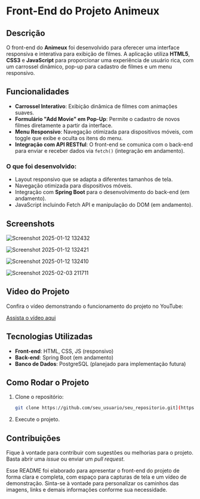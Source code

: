 # Front-End do Projeto Animeux

## Descrição
O front-end do **Animeux** foi desenvolvido para oferecer uma interface responsiva e interativa para exibição de filmes. A aplicação utiliza **HTML5**, **CSS3** e **JavaScript** para proporcionar uma experiência de usuário rica, com um carrossel dinâmico, pop-up para cadastro de filmes e um menu responsivo.

## Funcionalidades
- **Carrossel Interativo**: Exibição dinâmica de filmes com animações suaves.
- **Formulário "Add Movie" em Pop-Up**: Permite o cadastro de novos filmes diretamente a partir da interface.
- **Menu Responsivo**: Navegação otimizada para dispositivos móveis, com toggle que exibe e oculta os itens do menu.
- **Integração com API RESTful**: O front-end se comunica com o back-end para enviar e receber dados via `fetch()` (integração em andamento).



### O que foi desenvolvido:
- Layout responsivo que se adapta a diferentes tamanhos de tela.
- Navegação otimizada para dispositivos móveis.
- Integração com **Spring Boot** para o desenvolvimento do back-end (em andamento).
- JavaScript incluindo Fetch API e manipulação do DOM (em andamento).

## Screenshots

![Screenshot 2025-01-12 132432](https://github.com/user-attachments/assets/543b2ab7-5f43-45dd-8ea9-b82d3b5c25de)

 
![Screenshot 2025-01-12 132421](https://github.com/user-attachments/assets/fb4b60f6-0011-4867-8115-bde2cd440885)

![Screenshot 2025-01-12 132410](https://github.com/user-attachments/assets/c7b6df6d-1335-481d-88ae-6df40d209771)

![Screenshot 2025-02-03 211711](https://github.com/user-attachments/assets/e6562222-a35d-44e7-acb7-a5ff676a8f7c)


## Video do Projeto

Confira o vídeo demonstrando o funcionamento do projeto no YouTube:

[Assista o vídeo aqui](https://youtu.be/IZOWdnkrnuw)

## Tecnologias Utilizadas
- **Front-end**: HTML, CSS, JS (responsivo)
- **Back-end**: Spring Boot (em andamento)
- **Banco de Dados**: PostgreSQL (planejado para implementação futura)

## Como Rodar o Projeto
1. Clone o repositório:
    ```bash
    git clone https://github.com/seu_usuario/seu_repositorio.git](https://github.com/dev-wallace/anime-ux)
    ```

2. Execute o projeto.

## Contribuições
Fique à vontade para contribuir com sugestões ou melhorias para o projeto. Basta abrir uma *issue* ou enviar um *pull request*.


Esse README foi elaborado para apresentar o front-end do projeto de forma clara e completa, com espaço para capturas de tela e um vídeo de demonstração. Sinta-se à vontade para personalizar os caminhos das imagens, links e demais informações conforme sua necessidade.

